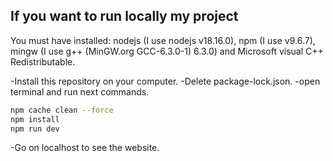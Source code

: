 ## If you want to run locally my project

You must have installed: nodejs (I use nodejs v18.16.0), npm (I use v9.6.7), mingw (I use g++ (MinGW.org GCC-6.3.0-1) 6.3.0) and Microsoft visual C++ Redistributable.

-Install this repository on your computer.
-Delete package-lock.json.
-open terminal and run next commands.

```bash
npm cache clean --force
npm install
npm run dev
```

-Go on localhost to see the website.



